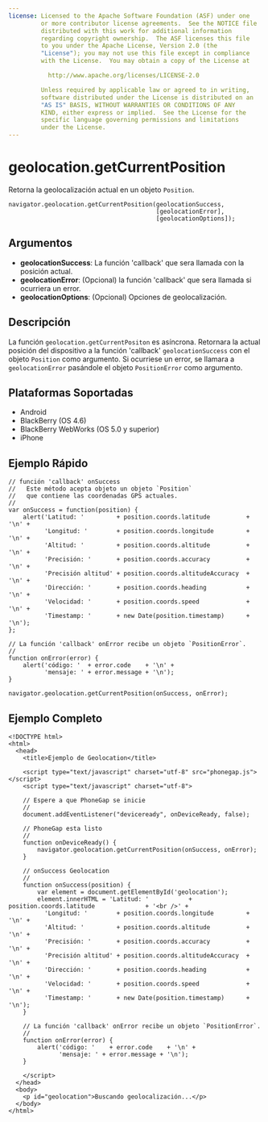```yaml
---
license: Licensed to the Apache Software Foundation (ASF) under one
         or more contributor license agreements.  See the NOTICE file
         distributed with this work for additional information
         regarding copyright ownership.  The ASF licenses this file
         to you under the Apache License, Version 2.0 (the
         "License"); you may not use this file except in compliance
         with the License.  You may obtain a copy of the License at

           http://www.apache.org/licenses/LICENSE-2.0

         Unless required by applicable law or agreed to in writing,
         software distributed under the License is distributed on an
         "AS IS" BASIS, WITHOUT WARRANTIES OR CONDITIONS OF ANY
         KIND, either express or implied.  See the License for the
         specific language governing permissions and limitations
         under the License.
---
```


geolocation.getCurrentPosition
==============================

Retorna la geolocalización actual en un objeto `Position`.

    navigator.geolocation.getCurrentPosition(geolocationSuccess, 
                                             [geolocationError], 
                                             [geolocationOptions]);

Argumentos
----------

- __geolocationSuccess__: La función 'callback' que sera llamada con la posición actual.
- __geolocationError__: (Opcional) la función 'callback' que sera llamada si ocurriera un error.
- __geolocationOptions__: (Opcional) Opciones de geolocalización.

Descripción
-----------

La función `geolocation.getCurrentPositon` es asíncrona. Retornara la actual posición del dispositivo a la función 'callback' `geolocationSuccess` con el objeto `Position` como argumento. Si ocurriese un error, se llamara a `geolocationError` pasándole el objeto `PositionError` como argumento.


Plataformas Soportadas
----------------------

- Android
- BlackBerry (OS 4.6)
- BlackBerry WebWorks (OS 5.0 y superior)
- iPhone
    
Ejemplo Rápido
---------------

    // función 'callback' onSuccess
    //   Este método acepta objeto un objeto `Position`
    //   que contiene las coordenadas GPS actuales.
    //
    var onSuccess = function(position) {
        alert('Latitud: '         + position.coords.latitude          + '\n' +
              'Longitud: '        + position.coords.longitude         + '\n' +
              'Altitud: '         + position.coords.altitude          + '\n' +
              'Precisión: '       + position.coords.accuracy          + '\n' +
              'Precisión altitud' + position.coords.altitudeAccuracy  + '\n' +
              'Dirección: '       + position.coords.heading           + '\n' +
              'Velocidad: '       + position.coords.speed             + '\n' +
              'Timestamp: '       + new Date(position.timestamp)      + '\n');
    };

    // La función 'callback' onError recibe un objeto `PositionError`.
    //
    function onError(error) {
        alert('código: '  + error.code    + '\n' +
              'mensaje: ' + error.message + '\n');
    }

    navigator.geolocation.getCurrentPosition(onSuccess, onError);

Ejemplo Completo
----------------

    <!DOCTYPE html>
    <html>
      <head>
        <title>Ejemplo de Geolocation</title>

        <script type="text/javascript" charset="utf-8" src="phonegap.js"></script>
        <script type="text/javascript" charset="utf-8">

        // Espere a que PhoneGap se inicie
        //
        document.addEventListener("deviceready", onDeviceReady, false);

        // PhoneGap esta listo
        //
        function onDeviceReady() {
            navigator.geolocation.getCurrentPosition(onSuccess, onError);
        }
    
        // onSuccess Geolocation
        //
        function onSuccess(position) {
            var element = document.getElementById('geolocation');
            element.innerHTML = 'Latitud: '           + position.coords.latitude              + '<br />' +
              'Longitud: '        + position.coords.longitude         + '\n' +
              'Altitud: '         + position.coords.altitude          + '\n' +
              'Precisión: '       + position.coords.accuracy          + '\n' +
              'Precisión altitud' + position.coords.altitudeAccuracy  + '\n' +
              'Dirección: '       + position.coords.heading           + '\n' +
              'Velocidad: '       + position.coords.speed             + '\n' +
              'Timestamp: '       + new Date(position.timestamp)      + '\n');
        }
    
	    // La función 'callback' onError recibe un objeto `PositionError`.
	    //
	    function onError(error) {
	        alert('código: '    + error.code    + '\n' +
	              'mensaje: ' + error.message + '\n');
	    }

        </script>
      </head>
      <body>
        <p id="geolocation">Buscando geolocalización...</p>
      </body>
    </html>
